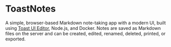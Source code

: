 # ToastNotes
A simple, browser-based Markdown note-taking app with a modern UI, built using [Toast UI Editor](https://ui.toast.com/tui-editor), Node.js, and Docker. Notes are saved as Markdown files on the server and can be created, edited, renamed, deleted, printed, or exported.

